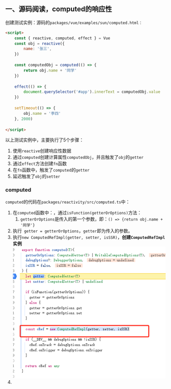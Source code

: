 ## 一、源码阅读，computed的响应性
创建测试实例：源码的`packages/vue/examples/sun/computed.html：`
```html
<script>
    const { reactive, computed, effect } = Vue
    const obj = reactive({
        name: '张三',
    })

    const computedObj = computed(() => {
        return obj.name + '同学'
    })

    effect(() => {
        document.querySelector('#app').innerText = computedObj.value
    })

    setTimeout(() => {
        obj.name = '李四'
    }, 2000)

</script>
```
以上测试实例中，主要执行了5个步骤：
1. 使用`reactive`创建响应性数据
2. 通过`computed`创建计算属性`computedObj`，并且触发了`obj`的`getter`
3. 通过`effect`方法创建`fn`函数
4. 在`fn`函数中，触发了`computed`的`getter`
5. 延迟触发了`obj`的`setter`

### computed
`computed`的代码在`packages/reactivity/src/computed.ts`中：
1. 在`computed`函数中：，通过`isFunction(getterOrOptions)`方法：
    1. `getterOrOptions`是传入的第一个参数，即：`() => {return obj.name + '同学'}`
2. 执行` getter = getterOrOptions`，`getter`即为传入的参数。
3. 执行`new ComputedRefImpl(getter, setter, isSSR)`，**创建`ComputedRefImpl`实例**
![alt text](image/06/1-1.png)
4.


